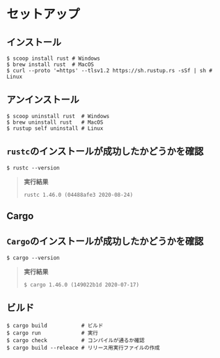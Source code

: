 # セットアップ

## インストール 

```shell
$ scoop install rust # Windows
$ brew install rust  # MacOS
$ curl --proto '=https' --tlsv1.2 https://sh.rustup.rs -sSf | sh # Linux
```

## アンインストール 

```shell
$ scoop uninstall rust  # Windows
$ brew uninstall rust   # MacOS
$ rustup self uninstall # Linux
```

## `rustc`のインストールが成功したかどうかを確認 

```shell
$ rustc --version
```

> **実行結果**
> ```shell
> rustc 1.46.0 (04488afe3 2020-08-24)
> ```

## Cargo

## `Cargo`のインストールが成功したかどうかを確認

```shell
$ cargo --version
```

> **実行結果**
> ```shell
> $ cargo 1.46.0 (149022b1d 2020-07-17)
> ```

## ビルド

```shell
$ cargo build           # ビルド
$ cargo run             # 実行
$ cargo check           # コンパイルが通るか確認
$ cargo build --releace # リリース用実行ファイルの作成
```
